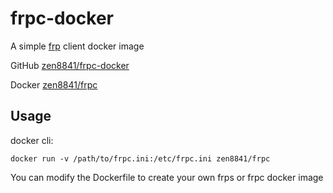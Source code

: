 # frpc-docker
A simple [frp](https://github.com/fatedier/frp) client docker image

GitHub [zen8841/frpc-docker](https://github.com/zen8841/frpc-docker)

Docker [zen8841/frpc](https://hub.docker.com/r/zen8841/frpc)
## Usage
docker cli:
```shell
docker run -v /path/to/frpc.ini:/etc/frpc.ini zen8841/frpc
```
You can modify the Dockerfile to create your own frps or frpc docker image
